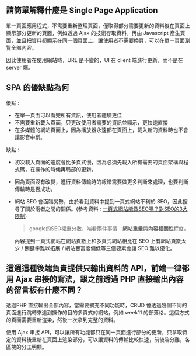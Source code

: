 ## 請簡單解釋什麼是 Single Page Application

單一頁面應用程式，不需要重新整理頁面，僅取得部分需要更新的資料後在頁面上顯示部分更新的頁面，例如透過 Ajax 的技術存取資料，再由 Javascript 產生頁面，並且把資料都顯示在同一個頁面上，讓使用者不需要換頁，可以在單一頁面瀏覽全部內容。

因此使用者在使用網站時，URL 是不變的，UI 在 client 端進行更新，而不是在 server 端。



## SPA 的優缺點為何

優點 : 

- 在單一頁面可以看完所有資訊，使用者體驗更佳
- 不需要重新載入頁面，只更改使用者需要的資訊並顯示，更快速直接
- 在多媒體的網站頁面上，因為播放器永遠都在頁面上，載入新的資料時也不會讓影音中斷。

缺點 :

- 初次載入頁面的速度會比多頁式慢，因為必須先載入所有需要的頁面架構與程式碼，在操作的時候再局部的更新。

- 因為頁面沒有改變，進行資料傳輸時的報錯需要做更多判斷來處理，也要判斷傳輸時是否成功。

- 網站 SEO 會面臨劣勢，由於看到資料中提到一頁式網站不利於 SEO，因此搜尋了關於兩者之間的關係。(參考資料 : [一頁式網站能做SEO嗎？對SEO的3大限制](https://www.hantis-style.com/one-page-seo-restrict/))

  > google的SEO權重分數，端看兩件事情：**網站重量**與**內容相關性**程度。

  內容提到一頁式網站在網站頁數上和多頁式網站相比在 SEO 上有網站頁數太少 / 關鍵字難以拓展 / 網站豐富度偏低等三個要素會讓 SEO 難以優化。

## 這週這種後端負責提供只輸出資料的 API，前端一律都用 Ajax 串接的寫法，跟之前透過 PHP 直接輸出內容的留言板有什麼不同？

透過PHP 直接輸出全部內容，當需要擴充不同功能時，CRUD 會透過幾個不同的頁面進行跳轉來達到操作的目的多頁式的網站，例如 week11 的部落格。這個方式的頁面需要重新渲染，然後一次拿到完整的資料。

使用 Ajax 串接 API，可以讓所有功能都只在同一頁面進行部分的更新，只拿取特定的資料後重新在頁面上渲染部分，可以讓資料的傳輸比較快速，前後端分離，各區塊的分工明顯。
